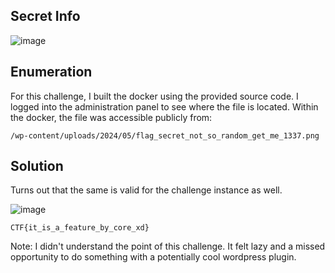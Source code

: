 ## Secret Info

![image](https://github.com/LazyTitan33/CTF-Writeups/assets/80063008/dfa54ef7-0c3d-4fa5-94b7-42b6cce36f27)

## Enumeration

For this challenge, I built the docker using the provided source code. I logged into the administration panel to see where the file is located. Within the docker, the file was accessible publicly from:  

`/wp-content/uploads/2024/05/flag_secret_not_so_random_get_me_1337.png`

## Solution

Turns out that the same is valid for the challenge instance as well.

![image](https://github.com/LazyTitan33/CTF-Writeups/assets/80063008/2df5d203-0bfd-49fb-a549-46d19185dff3)

`CTF{it_is_a_feature_by_core_xd}`

Note: I didn't understand the point of this challenge. It felt lazy and a missed opportunity to do something with a potentially cool wordpress plugin.
